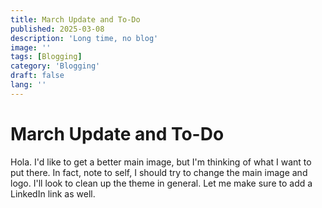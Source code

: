 ```yaml
---
title: March Update and To-Do
published: 2025-03-08
description: 'Long time, no blog'
image: ''
tags: [Blogging]
category: 'Blogging'
draft: false 
lang: ''
---
```

# March Update and To-Do

Hola. I'd like to get a better main image, but I'm thinking of what I want to put there. In fact, note to self, I should try to change the main image and logo. I'll look to clean up the theme in general. Let me make sure to add a LinkedIn link as well.